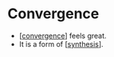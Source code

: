 # Convergence

- [[convergence]] feels great. 
- It is a form of [[synthesis]].


[//begin]: # "Autogenerated link references for markdown compatibility"
[convergence]: convergence "Convergence"
[synthesis]: synthesis "Synthesis"
[//end]: # "Autogenerated link references"